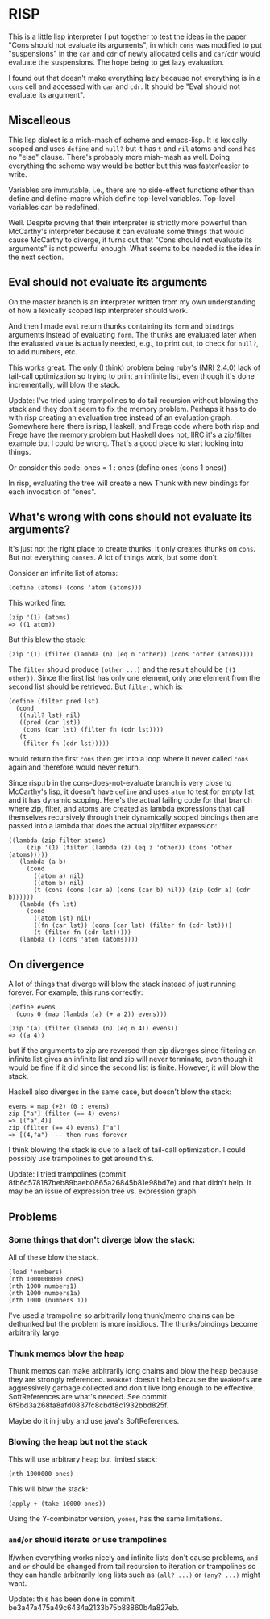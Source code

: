 # RISP

This is a little lisp interpreter I put together to test the ideas in
the paper "Cons should not evaluate its arguments", in which `cons`
was modified to put "suspensions" in the `car` and `cdr` of newly
allocated cells and `car`/`cdr` would evaluate the suspensions.  The
hope being to get lazy evaluation.

I found out that doesn't make everything lazy because not everything
is in a `cons` cell and accessed with `car` and `cdr`.  It should be
"Eval should not evaluate its argument".

## Miscelleous

This lisp dialect is a mish-mash of scheme and emacs-lisp.  It is
lexically scoped and uses `define` and `null?` but it has `t` and
`nil` atoms and `cond` has no "else" clause.  There's probably more
mish-mash as well.  Doing everything the scheme way would be better
but this was faster/easier to write.

Variables are immutable, i.e., there are no side-effect functions
other than define and define-macro which define top-level variables.
Top-level variables can be redefined.

Well.  Despite proving that their interpreter is strictly more
powerful than McCarthy's interpreter because it can evaluate some
things that would cause McCarthy to diverge, it turns out that "Cons
should not evaluate its arguments" is not powerful enough.  What seems
to be needed is the idea in the next section.

## Eval should not evaluate its arguments

On the master branch is an interpreter written from my own
understanding of how a lexically scoped lisp interpreter should work.

And then I made `eval` return thunks containing its `form` and
`bindings` arguments instead of evaluating `form`.  The thunks are
evaluated later when the evaluated value is actually needed, e.g., to
print out, to check for `null?`, to add numbers, etc.

This works great.  The only (I think) problem being ruby's (MRI 2.4.0)
lack of tail-call optimization so trying to print an infinite list,
even though it's done incrementally, will blow the stack.

Update: I've tried using trampolines to do tail recursion without
blowing the stack and they don't seem to fix the memory problem.
Perhaps it has to do with risp creating an evaluation tree instead of
an evaluation graph.  Somewhere here there is risp, Haskell, and Frege
code where both risp and Frege have the memory problem but Haskell
does not, IIRC it's a zip/filter example but I could be wrong.  That's
a good place to start looking into things.

Or consider this code:
ones = 1 : ones
(define ones (cons 1 ones))

In risp, evaluating the tree will create a new Thunk with new bindings
for each invocation of "ones".

## What's wrong with cons should not evaluate its arguments?

It's just not the right place to create thunks.  It only creates
thunks on `cons`.  But not everything `cons`es.  A lot of things work,
but some don't.

Consider an infinite list of atoms:

~~~~
(define (atoms) (cons 'atom (atoms)))
~~~~

This worked fine:

~~~~
(zip '(1) (atoms)
=> ((1 atom))
~~~~

But this blew the stack:

~~~~
(zip '(1) (filter (lambda (n) (eq n 'other)) (cons 'other (atoms))))
~~~~

The `filter` should produce `(other ...)` and the result should be
`((1 other))`.  Since the first list has only one element, only one element
from the second list should be retrieved.  But `filter`, which is:

~~~~
(define (filter pred lst)
  (cond
   ((null? lst) nil)
   ((pred (car lst))
    (cons (car lst) (filter fn (cdr lst))))
   (t
    (filter fn (cdr lst)))))
~~~~

would return the first `cons` then get into a loop where it never
called `cons` again and therefore would never return.

Since risp.rb in the cons-does-not-evaluate branch is very close to
McCarthy's lisp, it doesn't have `define` and uses `atom` to test for
empty list, and it has dynamic scoping.  Here's the actual failing
code for that branch where zip, filter, and atoms are created as
lambda expressions that call themselves recursively through their
dynamically scoped bindings then are passed into a lambda that does
the actual zip/filter expression:

~~~~
((lambda (zip filter atoms)
     (zip '(1) (filter (lambda (z) (eq z 'other)) (cons 'other (atoms)))))
   (lambda (a b)
     (cond
       ((atom a) nil)
       ((atom b) nil)
       (t (cons (cons (car a) (cons (car b) nil)) (zip (cdr a) (cdr b))))))
   (lambda (fn lst)
     (cond
       ((atom lst) nil)
       ((fn (car lst)) (cons (car lst) (filter fn (cdr lst))))
       (t (filter fn (cdr lst)))))
   (lambda () (cons 'atom (atoms))))
~~~~

## On divergence

A lot of things that diverge will blow the stack instead of just
running forever.  For example, this runs correctly:

~~~~
(define evens
  (cons 0 (map (lambda (a) (+ a 2)) evens)))

(zip '(a) (filter (lambda (n) (eq n 4)) evens))
=> ((a 4))
~~~~

but if the arguments to zip are reversed then zip diverges since
filtering an infinite list gives an infinite list and zip will never
terminate, even though it would be fine if it did since the second
list is finite.  However, it will blow the stack.

Haskell also diverges in the same case, but doesn't blow the stack:

~~~~
evens = map (+2) (0 : evens)
zip ["a"] (filter (== 4) evens)
=> [("a",4)]
zip (filter (== 4) evens) ["a"]
=> [(4,"a")  -- then runs forever
~~~~

I think blowing the stack is due to a lack of tail-call optimization.
I could possibly use trampolines to get around this.

Update: I tried trampolines (commit 8fb6c578187beb89baeb0865a26845b81e98bd7e) and that didn't help.  It may be an issue of expression tree vs. expression graph.

## Problems

### Some things that don't diverge blow the stack:

All of these blow the stack.

~~~~
(load 'numbers)
(nth 1000000000 ones)
(nth 1000 numbers1)
(nth 1000 numbers1a)
(nth 1000 (numbers 1))
~~~~

I've used a trampoline so arbitrarily long thunk/memo chains can be
dethunked but the problem is more insidious.  The thunks/bindings become
arbitrarily large.

### Thunk memos blow the heap

Thunk memos can make arbitrarily long chains and blow the heap because
they are strongly referenced.  `WeakRef` doesn't help because the
`WeakRef`s are aggressively garbage collected and don't live long enough
to be effective.  SoftReferences are what's needed.  See commit
6f9bd3a268fa8afd0837fc8cbdf8c1932bbd825f.

Maybe do it in jruby and use java's SoftReferences.

### Blowing the heap but not the stack

This will use arbitrary heap but limited stack:

~~~~
(nth 1000000 ones)
~~~~

This will blow the stack:

~~~~
(apply + (take 10000 ones))
~~~~

Using the Y-combinator version, `yones`, has the same limitations.

### `and`/`or` should iterate or use trampolines

If/when everything works nicely and infinite lists don't cause
problems, `and` and `or` should be changed from tail recursion
to iteration or trampolines so they can handle arbitrarily long
lists such as `(all? ...)` or `(any? ...)` might want.

Update: this has been done in commit be3a47a475a49c6434a2133b75b88860b4a827eb.
